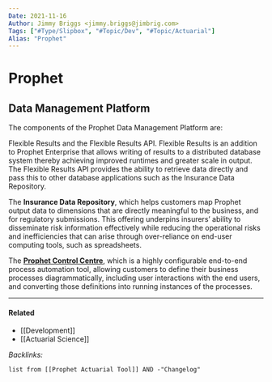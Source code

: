 ```yaml
---
Date: 2021-11-16
Author: Jimmy Briggs <jimmy.briggs@jimbrig.com>
Tags: ["#Type/Slipbox", "#Topic/Dev", "#Topic/Actuarial"]
Alias: "Prophet"
---
```


# Prophet

## Data Management Platform


The components of the Prophet Data Management Platform are:

Flexible Results and the Flexible Results API. Flexible Results is an addition to Prophet Enterprise that allows writing of results to a distributed database system thereby achieving improved runtimes and greater scale in output. The Flexible Results API provides the ability to retrieve data directly and pass this to other database applications such as the Insurance Data Repository.

The **Insurance Data Repository**, which helps customers map Prophet output data to dimensions that are directly meaningful to the business, and for regulatory submissions. This offering underpins insurers’ ability to disseminate risk information effectively while reducing the operational risks and inefficiencies that can arise through over-reliance on end-user computing tools, such as spreadsheets.

The [**Prophet Control Centre**](https://www.prophet-web.com/prophet-products/prophet-control-centre/), which is a highly configurable end-to-end process automation tool, allowing customers to define their business processes diagrammatically, including user interactions with the end users, and converting those definitions into running instances of the processes.
***

#### Related

- [[Development]]
- [[Actuarial Science]]


*Backlinks:*

```dataview
list from [[Prophet Actuarial Tool]] AND -"Changelog"
```